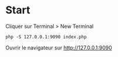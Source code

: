 # Start

Cliquer sur Terminal > New Terminal

```
php -S 127.0.0.1:9090 index.php
```

Ouvrir le navigateur sur http://127.0.0.1:9090